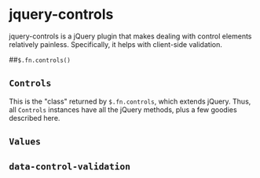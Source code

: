 # jquery-controls
jquery-controls is a jQuery plugin that makes dealing with control elements relatively painless. Specifically, it helps with client-side validation.

##`$.fn.controls()`

## `Controls`
This is the "class" returned by `$.fn.controls`, which extends jQuery. Thus, all `Controls` instances have all the jQuery methods, plus a few goodies described here.

## `Values`

## `data-control-validation`